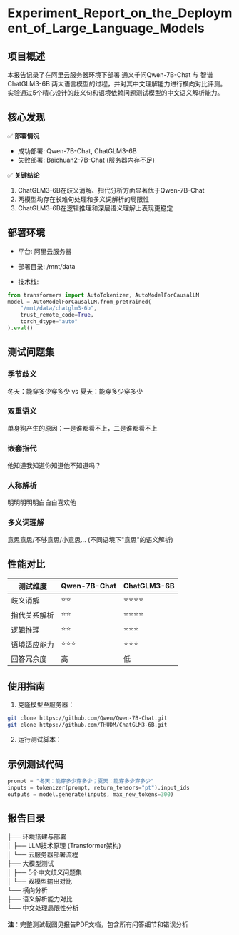 # Experiment_Report_on_the_Deployment_of_Large_Language_Models

## 项目概述
本报告记录了在阿里云服务器环境下部署 通义千问Qwen-7B-Chat 与 智谱ChatGLM3-6B 两大语言模型的过程，并对其中文理解能力进行横向对比评测。实验通过5个精心设计的歧义句和语境依赖问题测试模型的中文语义解析能力。


## 核心发现

✅ **部署情况**  
- 成功部署: Qwen-7B-Chat, ChatGLM3-6B  
- 失败部署: Baichuan2-7B-Chat (服务器内存不足)  

✅ **关键结论**  
1. ChatGLM3-6B在歧义消解、指代分析方面显著优于Qwen-7B-Chat  
2. 两模型均存在长难句处理和多义词解析的局限性  
3. ChatGLM3-6B在逻辑推理和深层语义理解上表现更稳定
   
## 部署环境
- 平台: 阿里云服务器

- 部署目录: /mnt/data

- 技术栈:

``` python
from transformers import AutoTokenizer, AutoModelForCausalLM
model = AutoModelForCausalLM.from_pretrained(
    "/mnt/data/chatglm3-6b", 
    trust_remote_code=True,
    torch_dtype="auto"
).eval()
```

## 测试问题集
### 季节歧义
冬天：能穿多少穿多少 vs 夏天：能穿多少穿多少

### 双重语义
单身狗产生的原因：一是谁都看不上，二是谁都看不上

### 嵌套指代
他知道我知道你知道他不知道吗？

### 人称解析
明明明明明白白白喜欢他

### 多义词理解
意思意思/不够意思/小意思... (不同语境下"意思"的语义解析)

## 性能对比
| 测试维度	| Qwen-7B-Chat | ChatGLM3-6B |
| ---     |    ---       |   ---       |
| 歧义消解	| ⭐⭐     |⭐⭐⭐⭐      |
| 指代关系解析 |	⭐⭐ |	⭐⭐⭐⭐     |
| 逻辑推理	 | ⭐⭐| ⭐⭐⭐           |
| 语境适应能力 |	⭐⭐⭐ |⭐⭐⭐      |
| 回答冗余度 | 高 |	低                 |

## 使用指南 

1. 克隆模型至服务器：

``` bash
git clone https://github.com/Qwen/Qwen-7B-Chat.git
git clone https://github.com/THUDM/ChatGLM3-6B.git
```
2. 运行测试脚本：


## 示例测试代码
``` python
prompt = "冬天：能穿多少穿多少；夏天：能穿多少穿多少"
inputs = tokenizer(prompt, return_tensors="pt").input_ids
outputs = model.generate(inputs, max_new_tokens=300)
```
## 报告目录
├── 环境搭建与部署<br>
│   ├── LLM技术原理 (Transformer架构)<br>
│   └── 云服务器部署流程<br>
├── 大模型测试<br>
│   ├── 5个中文歧义问题集<br>
│   └── 双模型输出对比<br>
└── 横向分析<br>
    ├── 语义解析能力对比<br>
    └── 中文处理局限性分析<br>
    <br>
**注**：完整测试截图见报告PDF文档，包含所有问答细节和错误分析
